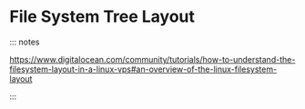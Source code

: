 # File System Tree Layout

::: notes

https://www.digitalocean.com/community/tutorials/how-to-understand-the-filesystem-layout-in-a-linux-vps#an-overview-of-the-linux-filesystem-layout

:::

